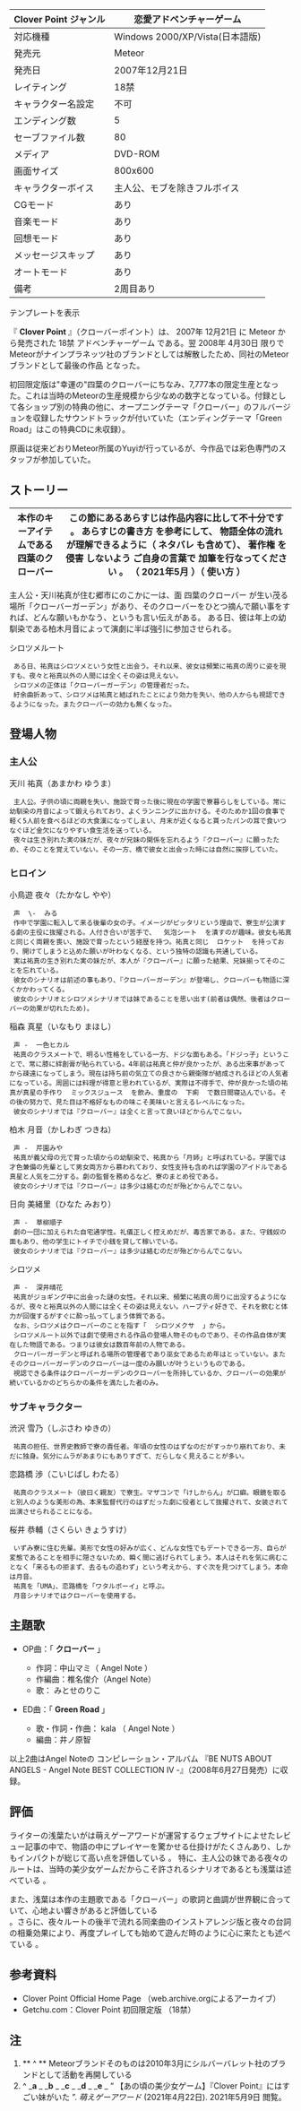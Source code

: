 Clover Point  ジャンル  |  恋愛アドベンチャーゲーム   
---|---  
対応機種  |  Windows 2000/XP/Vista(日本語版)   
発売元  |  Meteor   
発売日  |  2007年12月21日   
レイティング  |  18禁   
キャラクター名設定  |  不可   
エンディング数  |  5   
セーブファイル数  |  80   
メディア  |  DVD-ROM   
画面サイズ  |  800x600   
キャラクターボイス  |  主人公、モブを除きフルボイス   
CGモード  |  あり   
音楽モード  |  あり   
回想モード  |  あり   
メッセージスキップ  |  あり   
オートモード  |  あり   
備考  |  2周目あり   
テンプレートを表示  
  
『 **Clover Point** 』（クローバーポイント）は、  2007年  12月21日  に  Meteor  から発売された  18禁
アドベンチャーゲーム  である。翌  2008年  4月30日
限りでMeteorがナインプラネッツ社のブランドとしては解散したため、同社のMeteorブランドとして最後の作品    となった。

初回限定版は"幸運の"四葉のクローバーにちなみ、7,777本の限定生産となった。これは当時のMeteorの生産規模から少なめの数字となっている。付録として各ショップ別の特典の他に、オープニングテーマ「クローバー」のフルバージョンを収録したサウンドトラックが付いていた（エンディングテーマ「Green
Road」はこの特典CDに未収録）。

原画は従来どおりMeteor所属のYuyiが行っているが、今作品では彩色専門のスタッフが参加していた。

  

##  ストーリー  

本作のキーアイテムである四葉のクローバー  |  **この節にあるあらすじは作品内容に比して不十分です** 。  あらすじの書き方  を参考にして、 **物語全体の流れ** が理解できるように（  ネタバレ  も含めて）、  著作権  を  侵害  しないよう **ご自身の言葉で** 加筆を行なってください  。  （  2021年5月  ）（  使い方  ）   
---|---  
  
主人公・天川祐真が住む郷市にのこかに一は、面  四葉のクローバー
が生い茂る場所「クローバーガーデン」があり、そのクローバーをひとつ摘んで願い事をすれば、どんな願いもかなう、というも言い伝えがある。
ある日、彼は年上の幼馴染である柏木月音によって演劇に半ば強引に参加させられる。

シロツメルート

     ある日、祐真はシロツメという女性と出会う。それ以来、彼女は頻繁に祐真の周りに姿を現すも、夜々と裕真以外の人間には全くその姿は見えない。 
     シロツメの正体は「クローバーガーデン」の管理者だった。 
     紆余曲折あって、シロツメは祐真と結ばれたことにより効力を失い、他の人からも視認できるようになった。またクローバーの効力も無くなった。 

##  登場人物  

###  主人公  

天川 祐真（あまかわ ゆうま）

     主人公。子供の頃に両親を失い、施設で育った後に現在の学園で寮暮らしをしている。常に幼馴染の月音によって鍛えられており、よくランニングに出かける。そのためか1回の食事で軽く5人前を食べるほどの大食漢になってしまい、月末が近くなると貰ったパンの耳で食いつなぐほど金欠になりやすい食生活を送っている。 
     夜々は生き別れた実の妹だが、夜々が兄妹の関係を忘れるよう『クローバー』に願ったため、そのことを覚えていない。その一方、橋で彼女と出会った時には自然に挨拶していた。 

###  ヒロイン  

小鳥遊 夜々（たかなし やや）

     声  \-  みる 
     作中で学園に転入して来る後輩の女の子。イメージがピッタリという理由で、寮生が公演する劇の主役に抜擢される。人付き合いが苦手で、  気泡シート  を潰すのが趣味。彼女も祐真と同じく両親を喪い、施設で育ったという経歴を持つ。祐真と同じ  ロケット  を持っており、開けてしまうと込めた願いが叶わなくなる、という独特の認識も共通している。 
     実は祐真の生き別れた実の妹だが、本人が『クローバー』に願った結果、兄妹揃ってそのことを忘れている。 
     彼女のシナリオは前述の事もあり、『クローバーガーデン』が登場し、クローバーも物語に深くかかわってくる。 
     彼女のシナリオとシロツメシナリオでは妹であることを思い出す(前者は偶然、後者はクローバーの効果が切れたため)。 
稲森 真星（いなもり まほし）

     声 -  一色ヒカル 
     祐真のクラスメートで、明るい性格をしている一方、ドジな面もある。「ドジっ子」ということで、常に膝に絆創膏が貼られている。4年前は祐真と仲が良かったが、ある出来事があってから疎遠になってしまう。現在は持ち前の気立ての良さから親衛隊が結成されるほどの人気者になっている。周囲には料理が得意と思われているが、実際は不得手で、仲が良かった頃の祐真が真星の手作り  ミックスジュース  を飲み、重度の  下痢  で数日間寝込んでいる。その後の努力で、見た目は不格好なものの味こそ美味いと言えるレベルになった。 
     彼女のシナリオでは『クローバー』は全くと言って良いほどからんでこない。 
柏木 月音（かしわぎ つきね）

     声 -  芹園みや 
     祐真が義父母の元で育った頃からの幼馴染で、祐真から「月姉」と呼ばれている。学園では才色兼備の先輩として男女両方から慕われており、女性支持も含めれば学園のアイドルである真星と人気を二分する。劇の監督を務めるなど、寮のまとめ役である。 
     彼女のシナリオでは『クローバー』は多少は絡むのだが殆どからんでこない。 
日向 美緒里（ひなた みおり）

    
     声 -  草柳順子 
     劇の一団に加えられた自宅通学性。礼儀正しく控えめだが、毒舌家である。また、守銭奴の面もあり、他の学生にトイチで小銭を貸して稼いでいる。 
     彼女のシナリオでは『クローバー』は多少は絡むのだが殆どからんでこない。 
シロツメ

     声 -  深井晴花 
     祐真がジョギング中に出会った謎の女性。それ以来、頻繁に祐真の周りに出没するようになるが、夜々と裕真以外の人間には全くその姿は見えない。ハーブティ好きで、それを飲むと体力が回復するがすぐに酔っ払ってしまう体質である。 
     なお、シロツメはクローバーのことを指す「  シロツメクサ  」から。 
     シロツメルート以外では劇で使用される作品の登場人物そのものであり、その作品自体が実在した物語である。つまりは彼女は数百年前の人物である。 
     クローバーガーデンと呼ばれる場所の管理者であり巫女であるため年はとっていない。またそのクローバーガーデンのクローバーは一度のみ願いが叶うというものである。 
     視認できる条件はクローバーガーデンのクローバーを所持しているか、クローバーの効果が続いているかのどちらかの条件を満たした者のみ。 

###  サブキャラクター  

渋沢 雪乃（しぶさわ ゆきの）

     祐真の担任、世界史教師で寮の責任者。年頃の女性のはずなのだがすっかり崩れており、未だに独身。気分にムラがあまりにもありすぎて、だらしなく見えることが多い。 
恋路橋 渉（こいじばし わたる）

     祐真のクラスメート（彼曰く親友）で寮生。マザコンで「けしからん」が口癖。眼鏡を取ると別人のような美形の為、本来監督代行のはずだった劇に役者として抜擢されて、女装されて出演させられることになる。 
桜井 恭輔（さくらい きょうすけ）

     いずみ寮に住む先輩。美形で女性の好みが広く、どんな女性でもデートできる一方、自らが変態であることを相手に隠さないため、瞬く間に逃げられてしまう。本人はそれを気に病むことなく「来るもの拒まず、去るもの追わず」という考えから、すぐ次を見つけてしまう。本命は月音。 
     祐真を「UMA」、恋路橋を「ワタルボーイ」と呼ぶ。 
     月音シナリオではクローバーを使用する。 

##  主題歌  

  * OP曲：「 **クローバー** 」 
    * 作詞：中山マミ（  Angel Note  ） 
    * 作編曲：椎名俊介（Angel Note） 
    * 歌：  みとせのりこ   

  * ED曲：「 **Green Road** 」 
    * 歌・作詞・作曲：  kala  （  Angel Note  ） 
    * 編曲：井ノ原智 

以上2曲はAngel Noteの  コンピレーション・アルバム  『BE NUTS ABOUT ANGELS - Angel Note BEST
COLLECTION IV -』（2008年6月27日発売）に収録。

##  評価  

ライターの浅葉たいがは萌えゲーアワードが運営するウェブサイトによせたレビュー記事の中で、物語の中にプレイヤーを驚かせる仕掛けがたくさんあり、しかもインパクトが総じて高い点を評価している
  。 特に、主人公の妹である夜々のルートは、当時の美少女ゲームだからこそ許されるシナリオであるとも浅葉は述べている    。

また、浅葉は本作の主題歌である「クローバー」の歌詞と曲調が世界観に合っていて、心地よい響きがあると評価している  
。さらに、夜々ルートの後半で流れる同楽曲のインストアレンジ版と夜々の台詞の相乗効果により、再度プレイしても始めて遊んだ時のように心に来たとも述べている
  。

  

##  参考資料  

  * Clover Point Official Home Page  （web.archive.orgによるアーカイブ） 
  * Getchu.com：Clover Point 初回限定版  （18禁） 

##  注  

  1. ** ^  ** Meteorブランドそのものは2010年3月にシルバーバレット社のブランドとして活動を再開している 
  2. ^  _**a** _ _**b** _ _**c** _ _**d** _ _**e** _ “  【あの頃の美少女ゲーム】『Clover Point』にはすごい妹がいた  ”. _萌えゲーアワード_ (2021年4月22日).  2021年5月9日  閲覧。 

